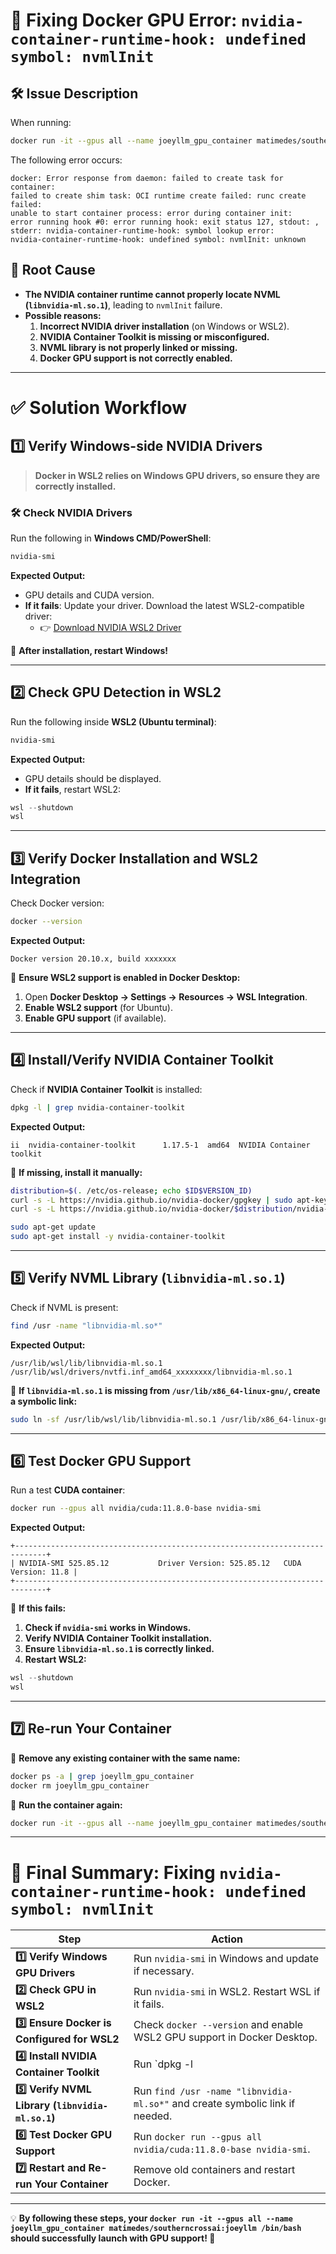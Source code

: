 # 🚀 Fixing Docker GPU Error: `nvidia-container-runtime-hook: undefined symbol: nvmlInit`

## **🛠 Issue Description**
When running:
```bash
docker run -it --gpus all --name joeyllm_gpu_container matimedes/southerncrossai:joeyllm /bin/bash
```
The following error occurs:
```plaintext
docker: Error response from daemon: failed to create task for container: 
failed to create shim task: OCI runtime create failed: runc create failed: 
unable to start container process: error during container init: 
error running hook #0: error running hook: exit status 127, stdout: , 
stderr: nvidia-container-runtime-hook: symbol lookup error: 
nvidia-container-runtime-hook: undefined symbol: nvmlInit: unknown
```

## **📌 Root Cause**
- **The NVIDIA container runtime cannot properly locate NVML (`libnvidia-ml.so.1`)**, leading to `nvmlInit` failure.
- **Possible reasons:**
  1. **Incorrect NVIDIA driver installation** (on Windows or WSL2).
  2. **NVIDIA Container Toolkit is missing or misconfigured.**
  3. **NVML library is not properly linked or missing.**
  4. **Docker GPU support is not correctly enabled.**

---

# **✅ Solution Workflow**
## **1️⃣ Verify Windows-side NVIDIA Drivers**
> **Docker in WSL2 relies on Windows GPU drivers, so ensure they are correctly installed.**

### **🛠 Check NVIDIA Drivers**
Run the following in **Windows CMD/PowerShell**:
```powershell
nvidia-smi
```
**Expected Output:**
- GPU details and CUDA version.
- **If it fails**: Update your driver. Download the latest WSL2-compatible driver:
  - 👉 [Download NVIDIA WSL2 Driver](https://developer.nvidia.com/cuda/wsl/download)

📌 **After installation, restart Windows!**

---

## **2️⃣ Check GPU Detection in WSL2**
Run the following inside **WSL2 (Ubuntu terminal)**:
```bash
nvidia-smi
```
**Expected Output:**
- GPU details should be displayed.
- **If it fails**, restart WSL2:
```powershell
wsl --shutdown
wsl
```

---

## **3️⃣ Verify Docker Installation and WSL2 Integration**
Check Docker version:
```bash
docker --version
```
**Expected Output:**
```plaintext
Docker version 20.10.x, build xxxxxxx
```
📌 **Ensure WSL2 support is enabled in Docker Desktop:**
1. Open **Docker Desktop → Settings → Resources → WSL Integration**.
2. **Enable WSL2 support** (for Ubuntu).
3. **Enable GPU support** (if available).

---

## **4️⃣ Install/Verify NVIDIA Container Toolkit**
Check if **NVIDIA Container Toolkit** is installed:
```bash
dpkg -l | grep nvidia-container-toolkit
```
**Expected Output:**
```plaintext
ii  nvidia-container-toolkit      1.17.5-1  amd64  NVIDIA Container toolkit
```
🚨 **If missing, install it manually:**
```bash
distribution=$(. /etc/os-release; echo $ID$VERSION_ID)
curl -s -L https://nvidia.github.io/nvidia-docker/gpgkey | sudo apt-key add -
curl -s -L https://nvidia.github.io/nvidia-docker/$distribution/nvidia-docker.list | sudo tee /etc/apt/sources.list.d/nvidia-docker.list

sudo apt-get update
sudo apt-get install -y nvidia-container-toolkit
```

---

## **5️⃣ Verify NVML Library (`libnvidia-ml.so.1`)**
Check if NVML is present:
```bash
find /usr -name "libnvidia-ml.so*"
```
**Expected Output:**
```plaintext
/usr/lib/wsl/lib/libnvidia-ml.so.1
/usr/lib/wsl/drivers/nvtfi.inf_amd64_xxxxxxxx/libnvidia-ml.so.1
```
🚨 **If `libnvidia-ml.so.1` is missing from `/usr/lib/x86_64-linux-gnu/`, create a symbolic link:**
```bash
sudo ln -sf /usr/lib/wsl/lib/libnvidia-ml.so.1 /usr/lib/x86_64-linux-gnu/libnvidia-ml.so.1
```

---

## **6️⃣ Test Docker GPU Support**
Run a test **CUDA container**:
```bash
docker run --gpus all nvidia/cuda:11.8.0-base nvidia-smi
```
**Expected Output:**
```plaintext
+-----------------------------------------------------------------------------+
| NVIDIA-SMI 525.85.12           Driver Version: 525.85.12   CUDA Version: 11.8 |
+-----------------------------------------------------------------------------+
```
🚨 **If this fails:**
1. **Check if `nvidia-smi` works in Windows.**
2. **Verify NVIDIA Container Toolkit installation.**
3. **Ensure `libnvidia-ml.so.1` is correctly linked.**
4. **Restart WSL2:**
```powershell
wsl --shutdown
wsl
```

---

## **7️⃣ Re-run Your Container**
📌 **Remove any existing container with the same name:**
```bash
docker ps -a | grep joeyllm_gpu_container
docker rm joeyllm_gpu_container
```
📌 **Run the container again:**
```bash
docker run -it --gpus all --name joeyllm_gpu_container matimedes/southerncrossai:joeyllm /bin/bash
```

---

# **🎯 Final Summary: Fixing `nvidia-container-runtime-hook: undefined symbol: nvmlInit`**
| **Step** | **Action** |
|----------|-----------|
| **1️⃣ Verify Windows GPU Drivers** | Run `nvidia-smi` in Windows and update if necessary. |
| **2️⃣ Check GPU in WSL2** | Run `nvidia-smi` in WSL2. Restart WSL if it fails. |
| **3️⃣ Ensure Docker is Configured for WSL2** | Check `docker --version` and enable WSL2 GPU support in Docker Desktop. |
| **4️⃣ Install NVIDIA Container Toolkit** | Run `dpkg -l | grep nvidia-container-toolkit` and install if missing. |
| **5️⃣ Verify NVML Library (`libnvidia-ml.so.1`)** | Run `find /usr -name "libnvidia-ml.so*"` and create symbolic link if needed. |
| **6️⃣ Test Docker GPU Support** | Run `docker run --gpus all nvidia/cuda:11.8.0-base nvidia-smi`. |
| **7️⃣ Restart and Re-run Your Container** | Remove old containers and restart Docker. |

---

💡 **By following these steps, your `docker run -it --gpus all --name joeyllm_gpu_container matimedes/southerncrossai:joeyllm /bin/bash` should successfully launch with GPU support! 🚀**
